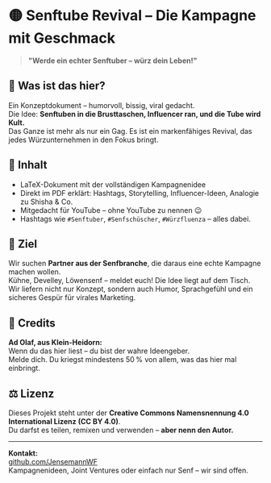 # 🟡 Senftube Revival – Die Kampagne mit Geschmack

> **"Werde ein echter Senftuber – würz dein Leben!"**

## 🌭 Was ist das hier?

Ein Konzeptdokument – humorvoll, bissig, viral gedacht.  
Die Idee: **Senftuben in die Brusttaschen, Influencer ran, und die Tube wird Kult.**  
Das Ganze ist mehr als nur ein Gag. Es ist ein markenfähiges Revival, das jedes Würzunternehmen in den Fokus bringt.

## 📄 Inhalt

- LaTeX-Dokument mit der vollständigen Kampagnenidee
- Direkt im PDF erklärt: Hashtags, Storytelling, Influencer-Ideen, Analogie zu Shisha & Co.
- Mitgedacht für YouTube – ohne YouTube zu nennen 😉  
- Hashtags wie `#Senftuber`, `#Senfschüscher`, `#Würzfluenza` – alles dabei.

## 🎯 Ziel

Wir suchen **Partner aus der Senfbranche**, die daraus eine echte Kampagne machen wollen.  
Kühne, Develley, Löwensenf – meldet euch! Die Idee liegt auf dem Tisch.  
Wir liefern nicht nur Konzept, sondern auch Humor, Sprachgefühl und ein sicheres Gespür für virales Marketing.

## 👥 Credits

**Ad Olaf, aus Klein-Heidorn:**  
Wenn du das hier liest – du bist der wahre Ideengeber.  
Melde dich. Du kriegst mindestens 50 % von allem, was das hier mal einbringt.

## ⚖️ Lizenz

Dieses Projekt steht unter der **Creative Commons Namensnennung 4.0 International Lizenz (CC BY 4.0)**.  
Du darfst es teilen, remixen und verwenden – **aber nenn den Autor.**

---

**Kontakt:**  
[github.com/JensemannWF](https://github.com/JensemannWF)  
Kampagnenideen, Joint Ventures oder einfach nur Senf – wir sind offen.
